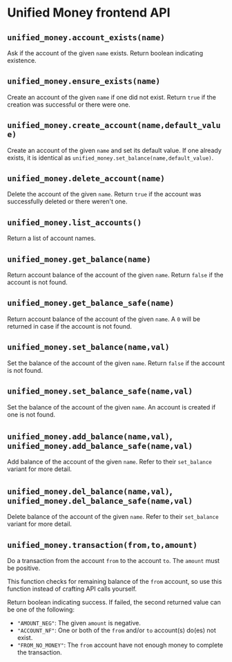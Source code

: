 # Unified Money frontend API

## `unified_money.account_exists(name)`

Ask if the account of the given `name` exists. Return boolean indicating existence.

## `unified_money.ensure_exists(name)`

Create an account of the given `name` if one did not exist. Return `true` if the creation was successful or there were one.

## `unified_money.create_account(name,default_value)`

Create an account of the given `name` and set its default value. If one already exists, it is identical as `unified_money.set_balance(name,default_value)`.

## `unified_money.delete_account(name)`

Delete the account of the given `name`. Return `true` if the account was successfully deleted or there weren't one.

## `unified_money.list_accounts()`

Return a list of account names.

## `unified_money.get_balance(name)`

Return account balance of the account of the given `name`. Return `false` if the account is not found.

## `unified_money.get_balance_safe(name)`

Return account balance of the account of the given `name`. A `0` will be returned in case if the account is not found.

## `unified_money.set_balance(name,val)`

Set the balance of the account of the given `name`. Return `false` if the account is not found.

## `unified_money.set_balance_safe(name,val)`

Set the balance of the account of the given `name`. An account is created if one is not found.

## `unified_money.add_balance(name,val)`, `unified_money.add_balance_safe(name,val)`

Add balance of the account of the given `name`. Refer to their `set_balance` variant for more detail.

## `unified_money.del_balance(name,val)`, `unified_money.del_balance_safe(name,val)`

Delete balance of the account of the given `name`. Refer to their `set_balance` variant for more detail.

## `unified_money.transaction(from,to,amount)`

Do a transaction from the account `from` to the account `to`. The `amount` must be positive.

This function checks for remaining balance of the `from` account, so use this function instead of crafting API calls yourself.

Return boolean indicating success. If failed, the second returned value can be one of the following:

* `"AMOUNT_NEG"`: The given `amount` is negative.
* `"ACCOUNT_NF"`: One or both of the `from` and/or `to` account(s) do(es) not exist.
* `"FROM_NO_MONEY"`: The `from` account have not enough money to complete the transaction.
